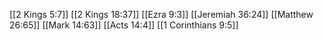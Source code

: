 [[2 Kings 5:7]]
[[2 Kings 18:37]]
[[Ezra 9:3]]
[[Jeremiah 36:24]]
[[Matthew 26:65]]
[[Mark 14:63]]
[[Acts 14:4]]
[[1 Corinthians 9:5]]
